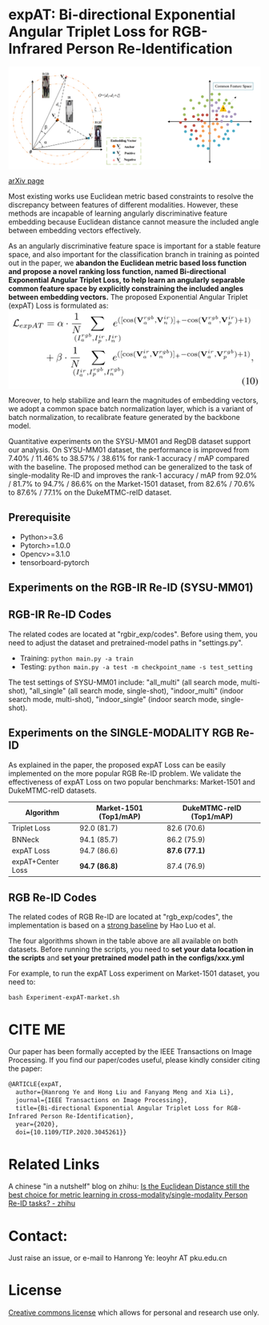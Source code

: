 # expAT: Bi-directional Exponential Angular Triplet Loss for RGB-Infrared Person Re-Identification
 <img src="./triplet_issue.png" width = "600" alt="expAT" align=center />


[arXiv page](https://arxiv.org/abs/2006.00878)

Most existing works use Euclidean metric based constraints to resolve the discrepancy between features of different modalities. However, these methods are incapable of learning angularly discriminative feature embedding because Euclidean distance cannot measure the included angle between embedding vectors effectively. 

As an angularly discriminative feature space is important for a stable feature space, and also important for the classification branch in training as pointed out in the paper, we **abandon the Euclidean metric based loss function and propose a novel ranking loss function, named Bi-directional Exponential Angular Triplet Loss, to help learn an angularly separable common feature space by explicitly constraining the included angles between embedding vectors.** The proposed Exponential Angular Triplet (expAT) Loss is formulated as:
 <img src="./expAT_formu.png" width = "600" alt="expAT" align=center />

Moreover, to help stabilize and learn the magnitudes of embedding vectors, we adopt a common space batch normalization layer, which is a variant of batch normalization, to recalibrate feature generated by the backbone model. 

Quantitative experiments on the SYSU-MM01 and RegDB dataset support our analysis. On SYSU-MM01 dataset, the performance is improved from 7.40% / 11.46% to 38.57% / 38.61% for rank-1 accuracy / mAP compared with the baseline. The proposed method can be generalized to the task of single-modality Re-ID and improves the rank-1 accuracy / mAP from 92.0% / 81.7% to 94.7% / 86.6% on the Market-1501 dataset, from 82.6% / 70.6% to 87.6% / 77.1% on the DukeMTMC-reID dataset.

## Prerequisite
- Python>=3.6
- Pytorch>=1.0.0
- Opencv>=3.1.0
- tensorboard-pytorch

## Experiments on the RGB-IR Re-ID (SYSU-MM01)

## RGB-IR Re-ID Codes
The related codes are located at "rgbir_exp/codes". Before using them, you need to adjust the dataset and pretrained-model paths in "settings.py". 

- Training: ```python main.py -a train``` 
- Testing:  ```python main.py -a test -m checkpoint_name -s test_setting```

The test settings of SYSU-MM01 include: "all_multi" (all search mode, multi-shot), "all_single"  (all search mode, single-shot), "indoor_multi"  (indoor search mode, multi-shot), "indoor_single"  (indoor search mode, single-shot).

## Experiments on the SINGLE-MODALITY RGB Re-ID
As explained in the paper, the proposed expAT Loss can be easily implemented on the more popular RGB Re-ID problem. We validate the effectiveness of expAT Loss on two popular benchmarks: Market-1501 and DukeMTMC-reID datasets. 

| Algorithm          | Market-1501 (Top1/mAP)   |  DukeMTMC-reID (Top1/mAP)|
| ---                | ------------- | ------------- |
| Triplet Loss       | 92.0 (81.7) | 82.6 (70.6) |
| BNNeck             |  94.1 (85.7) | 86.2 (75.9)  |
| expAT Loss         | 94.7 (86.6)  | **87.6 (77.1)**  |
| expAT+Center Loss  |  **94.7 (86.8)** | 87.4 (76.9)  |

## RGB Re-ID Codes
The related codes of RGB Re-ID are located at "rgb_exp/codes", the implementation is based on a [strong baseline](https://github.com/michuanhaohao/reid-strong-baseline) by Hao Luo et al.

The four algorithms shown in the table above are all available on both datasets. Before running the scripts, you need to **set your data location in the scripts** and **set your pretrained model path in the configs/xxx.yml**
 
For example, to run the expAT Loss experiment on Market-1501 dataset, you need to:
```
bash Experiment-expAT-market.sh
```


# CITE ME
Our paper has been formally accepted by the IEEE Transactions on Image Processing. If you find our paper/codes useful, please kindly consider citing the paper:
```
@ARTICLE{expAT,
  author={Hanrong Ye and Hong Liu and Fanyang Meng and Xia Li},
  journal={IEEE Transactions on Image Processing}, 
  title={Bi-directional Exponential Angular Triplet Loss for RGB-Infrared Person Re-Identification}, 
  year={2020},
  doi={10.1109/TIP.2020.3045261}}
```

# Related Links
A chinese "in a nutshelf" blog on zhihu: [Is the Euclidean Distance still the best choice for metric learning in cross-modality/single-modality Person Re-ID tasks? - zhihu](https://zhuanlan.zhihu.com/p/336482654)

# Contact:
Just raise an issue, or e-mail to Hanrong Ye: leoyhr AT pku.edu.cn

# License
[Creative commons license](https://creativecommons.org/licenses/by-nc/4.0/) which allows for personal and research use only. 
